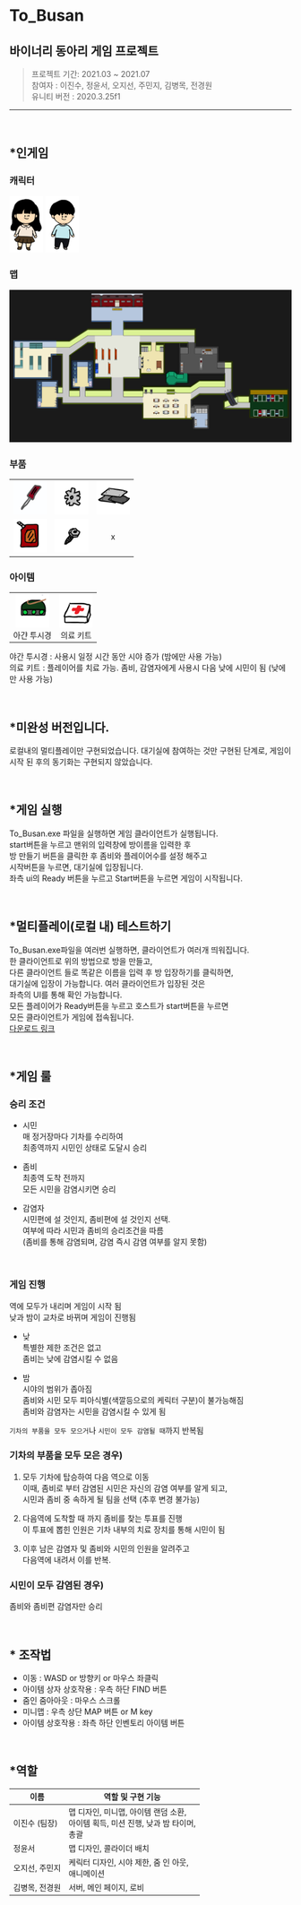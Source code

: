 # To_Busan

## 바이너리 동아리 게임 프로젝트

> 프로젝트 기간: 2021.03 ~ 2021.07<br>
> 참여자 : 이진수, 정윤서, 오지선, 주민지, 김병목, 전경원 <br>
> 유니티 버전 : 2020.3.25f1
--------


<br>


## \*인게임

### 캐릭터
<img src="readme img/character1.png" width = 60>    <img src="readme img/character2.png" width = 60>


### 맵

<img src="readme img/map.png">

### 부품
||||
|:---:|:---:|:---:|
|<img src="readme img/driver.png" width = 60>|<img src="readme img/gear.png" width = 60> |<img src="readme img/iron.png" width = 60> |
|<img src="readme img/oil.png" width = 60> |<img src="readme img/screw.png" width = 60>|x


### 아이템

|||
|:---:|:----:|
|<img src="readme img/night_vision.png" width = 60> <br>아갼 투시경 |<img src="readme img/kit.png" width = 60><br>의료 키트

야간 투시경 : 사용시 일정 시간 동안 시야 증가 (밤에만 사용 가능) <br>
의료 키트 : 플레이어를 치료 가능. 좀비, 감염자에게 사용시 다음 낮에 시민이 됨 (낮에만 사용 가능)

<br>

## \*미완성 버전입니다.
로컬내의 멀티플레이만 구현되었습니다.
대기실에 참여하는 것만 구현된 단계로,
게임이 시작 된 후의 동기화는 구현되지 않았습니다.

<br>

## \*게임 실행  
To_Busan.exe 파일을 실행하면 게임 클라이언트가 실행됩니다.  
start버튼을 누르고 맨위의 입력창에 방이름을 입력한 후  
방 만들기 버튼을 클릭한 후 좀비와 플레이어수를 설정 해주고  
시작버튼을 누르면, 대기실에 입장됩니다.  
좌측 ui의 Ready 버튼을 누르고 Start버튼을 누르면 게임이 시작됩니다.  

<br>

## \*멀티플레이(로컬 내) 테스트하기  
To_Busan.exe파일을 여러번 실행하면, 클라이언트가 여러개 띄워집니다.  
한 클라이언트로 위의 방법으로 방을 만들고,  
다른 클라이언트 들로 똑같은 이름을 입력 후 방 입장하기를 클릭하면,  
대기실에 입장이 가능합니다. 여러 클라이언트가 입장된 것은  
좌측의 UI를 통해 확인 가능합니다.  
모든 플레이어가 Ready버튼을 누르고 호스트가 start버튼을 누르면  
모든 클라이언트가 게임에 접속됩니다.  
[다운로드 링크](https://drive.google.com/file/d/1egmalhgDF-5LARdtleghbrsVnn8v6YX0/view?usp=drive_link)

<br>

## \*게임 룰  

### 승리 조건    
- 시민  
  매 정거장마다 기차를 수리하여  
최종역까지 시민인 상태로 도달시 승리  
  
- 좀비  
  최종역 도착 전까지  
모든 시민을 감염시키면 승리  
  
- 감염자  
시민편에 설 것인지, 좀비편에 설 것인지 선택.  
여부에 따라 시민과 좀비의 승리조건을 따름  
(좀비를 통해 감염되며, 감염 즉시 감염 여부를 알지 못함)  

<br>  

### 게임 진행  
역에 모두가 내리며 게임이 시작 됨  
낮과 밤이 교차로 바뀌며 게임이 진행됨  
  
- 낮  
특별한 제한 조건은 없고  
좀비는 낮에 감염시킬 수 없음  
  
- 밤  
시야의 범위가 좁아짐  
좀비와 시민 모두 피아식별(색깔등으로의 케릭터 구분)이 불가능해짐  
좀비와 감염자는 시민을 감염시킬 수 있게 됨  
  
```기차의 부품을 모두 모으거```나 ```시민이 모두 감염될 때```까지 반복됨  
  
  
### 기차의 부품을 모두 모은 경우)  
1. 모두 기차에 탑승하여 다음 역으로 이동  
이때, 좀비로 부터 감염된 시민은 자신의 감염 여부를 알게 되고,  
시민과 좀비 중 속하게 될 팀을 선택 (추후 변경 불가능)   
  
2. 다음역에 도착할 때 까지 좀비를 찾는 투표를 진행  
이 투표에 뽑힌 인원은 기차 내부의 치료 장치를 통해 시민이 됨  

3. 이후 남은 감염자 및 좀비와 시민의 인원을 알려주고  
다음역에 내려서 이를 반복.  
  
### 시민이 모두 감염된 경우)  
좀비와 좀비편 감염자만 승리

<br>

## \* 조작법

- 이동 : WASD or 방향키 or 마우스 좌클릭 <br>
- 아이템 상자 상호작용 : 우측 하단 FIND 버튼 <br>
- 줌인 줌아아웃 : 마우스 스크롤 <br>
- 미니맵 : 우측 상단 MAP 버튼 or M key <br>
- 아이템 상호작용 : 좌측 하단 인벤토리 아이템 버튼<br>


<br>


## \*역할
| 이름 | 역할 및 구현 기능 |
| --- | --- |
| 이진수 (팀장) | 맵 디자인, 미니맵, 아이템 랜덤 소환,  <br> 아이템 획득, 미션 진행, 낮과 밤 타이머,  <br>총괄 |
| 정윤서 | 맵 디자인, 콜라이더 배치 |
| 오지선, 주민지 | 케릭터 디자인, 시야 제한, 줌 인 아웃, <br> 애니메이션 |
| 김병목, 전경원 | 서버, 메인 페이지, 로비 |
